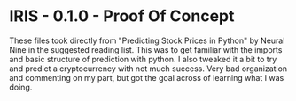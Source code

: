 # IRIS - 0.1.0 - Proof Of Concept

These files took directly from "Predicting Stock Prices in Python" by Neural Nine in the suggested reading list. This was to get familiar with the imports and basic structure of prediction with python. I also tweaked it a bit to try and predict a cryptocurrency with not much success. Very bad organization and commenting on my part, but got the goal across of learning what I was doing.
